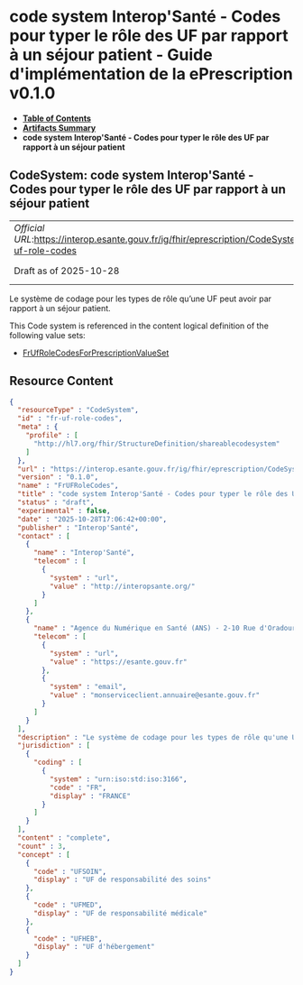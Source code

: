 # code system Interop'Santé - Codes pour typer le rôle des UF par rapport à un séjour patient - Guide d'implémentation de la ePrescription v0.1.0

* [**Table of Contents**](toc.md)
* [**Artifacts Summary**](artifacts.md)
* **code system Interop'Santé - Codes pour typer le rôle des UF par rapport à un séjour patient**

## CodeSystem: code system Interop'Santé - Codes pour typer le rôle des UF par rapport à un séjour patient 

| | |
| :--- | :--- |
| *Official URL*:https://interop.esante.gouv.fr/ig/fhir/eprescription/CodeSystem/fr-uf-role-codes | *Version*:0.1.0 |
| Draft as of 2025-10-28 | *Computable Name*:FrUFRoleCodes |

 
Le système de codage pour les types de rôle qu’une UF peut avoir par rapport à un séjour patient. 

 This Code system is referenced in the content logical definition of the following value sets: 

* [FrUfRoleCodesForPrescriptionValueSet](ValueSet-fr-uf-role-code-for-prescription.md)



## Resource Content

```json
{
  "resourceType" : "CodeSystem",
  "id" : "fr-uf-role-codes",
  "meta" : {
    "profile" : [
      "http://hl7.org/fhir/StructureDefinition/shareablecodesystem"
    ]
  },
  "url" : "https://interop.esante.gouv.fr/ig/fhir/eprescription/CodeSystem/fr-uf-role-codes",
  "version" : "0.1.0",
  "name" : "FrUFRoleCodes",
  "title" : "code system Interop'Santé - Codes pour typer le rôle des UF par rapport à un séjour patient",
  "status" : "draft",
  "experimental" : false,
  "date" : "2025-10-28T17:06:42+00:00",
  "publisher" : "Interop'Santé",
  "contact" : [
    {
      "name" : "Interop'Santé",
      "telecom" : [
        {
          "system" : "url",
          "value" : "http://interopsante.org/"
        }
      ]
    },
    {
      "name" : "Agence du Numérique en Santé (ANS) - 2-10 Rue d'Oradour-sur-Glane, 75015 Paris",
      "telecom" : [
        {
          "system" : "url",
          "value" : "https://esante.gouv.fr"
        },
        {
          "system" : "email",
          "value" : "monserviceclient.annuaire@esante.gouv.fr"
        }
      ]
    }
  ],
  "description" : "Le système de codage pour les types de rôle qu'une UF peut avoir par rapport à un séjour patient.",
  "jurisdiction" : [
    {
      "coding" : [
        {
          "system" : "urn:iso:std:iso:3166",
          "code" : "FR",
          "display" : "FRANCE"
        }
      ]
    }
  ],
  "content" : "complete",
  "count" : 3,
  "concept" : [
    {
      "code" : "UFSOIN",
      "display" : "UF de responsabilité des soins"
    },
    {
      "code" : "UFMED",
      "display" : "UF de responsabilité médicale"
    },
    {
      "code" : "UFHEB",
      "display" : "UF d'hébergement"
    }
  ]
}

```
